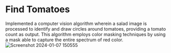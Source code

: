# Find Tomatoes
Implemented a computer vision algorithm wherein a salad image is processed to identify and draw circles around tomatoes, providing a tomato
count as output. This algorithm employs color masking techniques by using a mask able to capture the entire spectrum of red color.
![Screenshot 2024-01-07 150555](https://github.com/Sele-Th-03/Find-Tomatoes/assets/131516552/14a4c7bb-2ba2-4c37-abf8-4b3e8ebde4d2)

